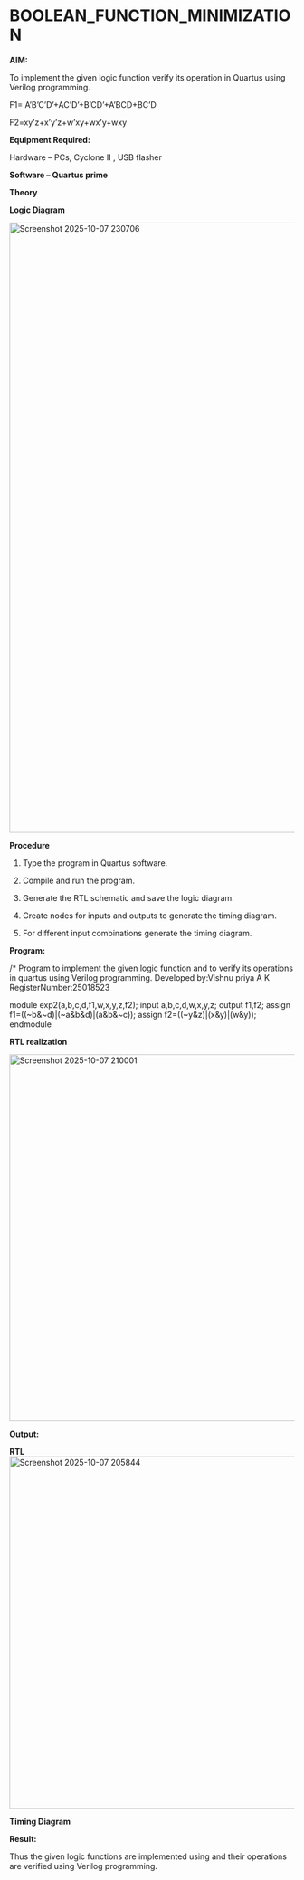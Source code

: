 # BOOLEAN_FUNCTION_MINIMIZATION

**AIM:**

To implement the given logic function verify its operation in Quartus using Verilog programming.

F1= A’B’C’D’+AC’D’+B’CD’+A’BCD+BC’D 

F2=xy’z+x’y’z+w’xy+wx’y+wxy

**Equipment Required:**

Hardware – PCs, Cyclone II , USB flasher

**Software – Quartus prime**

**Theory**

**Logic Diagram**

<img width="728" height="1079" alt="Screenshot 2025-10-07 230706" src="https://github.com/user-attachments/assets/2336df20-2292-47b1-a1ec-e6ba55be2f6d" />


**Procedure**

1.	Type the program in Quartus software.

2.	Compile and run the program.

3.	Generate the RTL schematic and save the logic diagram.

4.	Create nodes for inputs and outputs to generate the timing diagram.

5.	For different input combinations generate the timing diagram.


**Program:**

/* Program to implement the given logic function and to verify its operations in quartus using Verilog programming. 
Developed by:Vishnu priya A K
RegisterNumber:25018523

module exp2(a,b,c,d,f1,w,x,y,z,f2);
input a,b,c,d,w,x,y,z;
output f1,f2;
assign f1=((~b&~d)|(~a&b&d)|(a&b&~c));
assign f2=((~y&z)|(x&y)|(w&y));
endmodule 



**RTL realization**

<img width="859" height="649" alt="Screenshot 2025-10-07 210001" src="https://github.com/user-attachments/assets/90b6e5ff-79c3-48a2-92fa-c3b27962f885" />

**Output:**

**RTL**
<img width="1892" height="623" alt="Screenshot 2025-10-07 205844" src="https://github.com/user-attachments/assets/246bb6da-d756-4b68-ac57-fb89f575d009" />

**Timing Diagram**

**Result:**

Thus the given logic functions are implemented using and their operations are verified using Verilog programming.

